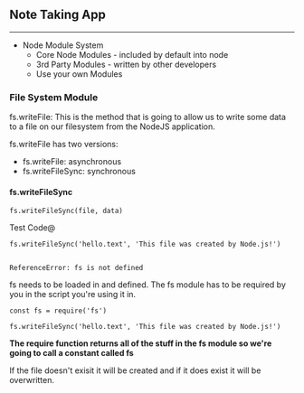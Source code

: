 ## Note Taking App
---
* Node Module System
  * Core Node Modules - included by default into node
  * 3rd Party Modules - written by other developers
  * Use your own Modules
  
### File System Module
fs.writeFile: This is the method that is going to allow us to write some data to a file on our filesystem from the NodeJS application.

fs.writeFile has two versions:
- fs.writeFile: asynchronous
- fs.writeFileSync: synchronous


#### fs.writeFileSync
```
fs.writeFileSync(file, data)
```
Test Code@
```
fs.writeFileSync('hello.text', 'This file was created by Node.js!')


ReferenceError: fs is not defined
```
fs needs to be loaded in and defined.
The fs module has to be required by you in the script you're using it in.

```
const fs = require('fs')

fs.writeFileSync('hello.text', 'This file was created by Node.js!')

```

**The require function returns all of the stuff in the fs module so we're going to call a constant called fs**

If the file doesn't exisit it will be created and if it does exist it will be overwritten.